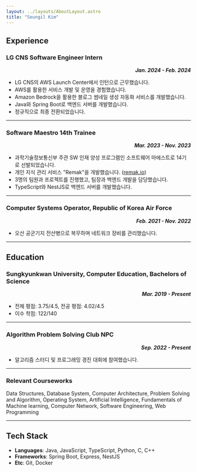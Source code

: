 ```yaml
---
layout: ../layouts/AboutLayout.astro
title: "Seungil Kim"
---
```


## Experience

### LG CNS Software Engineer Intern
***<div style="text-align: right"> Jan. 2024 - Feb. 2024 </div>***
- LG CNS의 AWS Launch Center에서 인턴으로 근무했습니다.
- AWS를 활용한 서비스 개발 및 운영을 경험했습니다.
- Amazon Bedrock을 활용한 블로그 썸네일 생성 자동화 서비스를 개발했습니다.
- Java와 Spring Boot로 백엔드 서버를 개발했습니다.
- 정규직으로 최종 전환되었습니다.

---

### Software Maestro 14th Trainee 
***<div style="text-align: right"> Mar. 2023 - Nov. 2023 </div>***

- 과학기술정보통신부 주관 SW 인재 양성 프로그램인 소프트웨어 마에스트로 14기로 선발되었습니다.
- 개인 지식 관리 서비스 "Remak"을 개발했습니다. ([remak.io](https://remak.io))
- 3명의 팀원과 프로젝트를 진행했고, 팀장과 백엔드 개발을 담당했습니다.
- TypeScript와 NestJS로 백엔드 서버를 개발했습니다.

---

### Computer Systems Operator, Republic of Korea Air Force
***<div style="text-align: right"> Feb. 2021 - Nov. 2022 </div>***

- 오산 공군기지 전산병으로 복무하며 네트워크 장비를 관리했습니다.

---

## Education

### Sungkyunkwan University, Computer Education, Bachelors of Science
***<div style="text-align: right"> Mar. 2019 - Present </div>***

- 전체 평점: 3.75/4.5, 전공 평점: 4.02/4.5
- 이수 학점: 122/140

---

### Algorithm Problem Solving Club NPC 
***<div style="text-align: right"> Sep. 2022 - Present </div>***
- 알고리즘 스터디 및 프로그래밍 경진 대회에 참여했습니다.

---

### Relevant Courseworks
Data Structures, Database System, Computer Architecture, Problem Solving and Algorithm, Operating System, Artificial Intelligence, Fundamentals of Machine learning, Computer Network, Software Engineering, Web Programming

---

## Tech Stack
- **Languages**: Java, JavaScript, TypeScript, Python, C, C++
- **Frameworks**: Spring Boot, Express, NestJS
- **Etc**: Git, Docker
